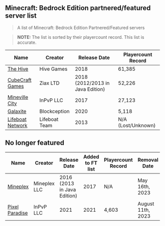 ## Minecraft: Bedrock Edition partnered/featured server list

> A list of Minecraft: Bedrock Edition Partnered/Featured servers

> **NOTE:** The list is sorted by their playercount record. This list is accurate.

Name | Creator | Release Date | Playercount Record
|--|--|--|--|
[The Hive](https://playhive.com/)|Hive Games|2018|61,385
[CubeCraft Games](https://cubecraft.net)|Ziax LTD|2018 (2012/2013 in Java Edition)|52,226
[Mineville City](https://mineville.gg/)|InPvP LLC|2017|27,123
[Galaxite](https://galaxite.net)|Blockception|2020|5,118
[Lifeboat Network](https://lbsg.net/)|Lifeboat Team|2013|N/A (Lost/Unknown)

## No longer featured

Name | Creator | Release Date | Added to FT list | Playercount Record | Removal Date | Server Still Running?
|--|--|--|--|--|--|--|
[Mineplex](https://mineplex.com/)|Mineplex LLC|2016 (2013 in Java Edition)|2017|N/A|May 16th, 2023|No
[Pixel Paradise](https://pixelparadise.gg/)|InPvP LLC|2021|2021|4,603|August 11th, 2023|No


